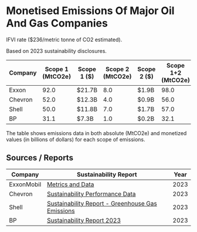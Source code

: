 # Monetised Emissions Of Major Oil And Gas Companies

IFVI rate ($236/metric tonne of CO2 estimated).

Based on 2023 sustainability disclosures.

| Company | Scope 1 (MtCO2e) | Scope 1 ($) | Scope 2 (MtCO2e) | Scope 2 ($) | Scope 1+2 (MtCO2e) | Scope 1+2 ($) | Scope 3 (MtCO2e) | Scope 3 ($) | Total (MtCO2e) | Total ($) |
|---------|------------------|-------------|------------------|-------------|-------------------|---------------|-----------------|-------------|---------------|------------|
| Exxon | 92.0 | $21.7B | 8.0 | $1.9B | 98.0 | $23.1B | 540.0 | $127.4B | 638.0 | $150.6B |
| Chevron | 52.0 | $12.3B | 4.0 | $0.9B | 56.0 | $13.2B | 689.0 | $162.6B | 745.0 | $175.8B |
| Shell | 50.0 | $11.8B | 7.0 | $1.7B | 57.0 | $13.5B | 1,147.0 | $270.7B | 1,147.0 | $270.7B |
| BP | 31.1 | $7.3B | 1.0 | $0.2B | 32.1 | $7.6B | 315.0 | $74.3B | 347.1 | $81.9B |

The table shows emissions data in both absolute (MtCO2e) and monetized values (in billions of dollars) for each scope of emissions.

## Sources / Reports

| Company       | Sustainability Report                                                                                           | Year |
|---------------|-----------------------------------------------------------------------------------------------------------------|------|
| ExxonMobil    | [Metrics and Data](https://corporate.exxonmobil.com/sustainability-and-reports/metrics-and-data)                | 2023 |
| Chevron       | [Sustainability Performance Data](https://www.chevron.com/-/media/shared-media/documents/2023-sustainability-performance-data.pdf) | 2023 |
| Shell         | [Sustainability Report - Greenhouse Gas Emissions](https://reports.shell.com/sustainability-report/2023/achieving-net-zero-emissions/managing-greenhouse-gas-emissions/greenhouse-gas-emissions.html) | 2023 |
| BP            | [Sustainability Report 2023](https://www.bp.com/content/dam/bp/business-sites/en/global/corporate/pdfs/sustainability/group-reports/bp-sustainability-report-2023.pdf) | 2023 |
